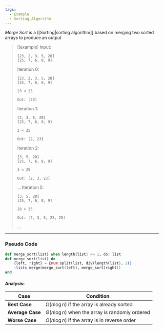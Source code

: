 ```yaml
---
tags:
  - Example
  - Sorting_Algorithm
---
```

_Merge Sort_ is a [[Sorting|sorting algorithm]] based on merging two sorted arrays to produce an output

> [!example]
> Input:
> ```
> [23, 2, 3, 5, 28]
> [25, 7, 6, 8, 9]
> ```
>
> Iteration 0:
> ```
> [23, 2, 3, 5, 28]
> [25, 7, 6, 8, 9]
>
> 23 < 25
> 
> Out: [23]
>
> ```
> Iteration 1:
> ```
> [2, 3, 5, 28]
> [25, 7, 6, 8, 9]
>
> 2 < 25
> 
> Out: [2, 23]
> ```
> 
> Iteration 2:
> ```
> [3, 5, 28]
> [25, 7, 6, 8, 9]
>
> 3 < 25
> 
> Out: [2, 3, 23]
> ```
> ... 
> Iteration 5:
> ```
> [3, 5, 28]
> [25, 7, 6, 8, 9]
>
> 28 > 25
> 
> Out: [2, 3, 5, 23, 25]
> ```
> ...

---
### Pseudo Code
```elixir
def merge_sort(list) when length(list) <= 1, do: list
def merge_sort(list) do
	{left, right} = Enum.split(list, div(length(list), 2))
	:lists.merge(merge_sort(left), merge_sort(right))
end
```
#### Analysis:

| Case             | Condition                                             |
| ---------------- | ----------------------------------------------------- |
| **Best Case**    | $\Omega(n \log n)$ if the array is already sorted     |
| **Average Case** | $\Theta(n \log n)$ when the array is randomly ordered |
| **Worse Case**   | $O(n \log n)$ if the array is in reverse order        |
